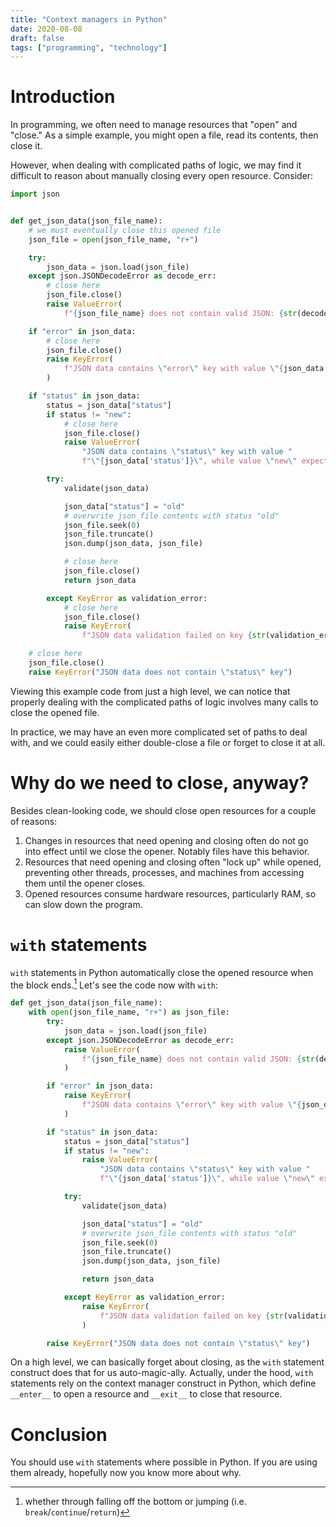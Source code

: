 ```yaml
---
title: "Context managers in Python"
date: 2020-08-08
draft: false
tags: ["programming", "technology"]
---
```

# Introduction
In programming, we often need to manage resources that "open" and "close." As a simple example, you might open a file, read its contents, then close it.

However, when dealing with complicated paths of logic, we may find it difficult to reason about manually closing every open resource. Consider:
```Python
import json


def get_json_data(json_file_name):
    # we must eventually close this opened file
    json_file = open(json_file_name, "r+")

    try:
        json_data = json.load(json_file)
    except json.JSONDecodeError as decode_err:
        # close here
        json_file.close()
        raise ValueError(
            f"{json_file_name} does not contain valid JSON: {str(decode_err)}")

    if "error" in json_data:
        # close here
        json_file.close()
        raise KeyError(
            f"JSON data contains \"error\" key with value \"{json_data['error']}\""
        )

    if "status" in json_data:
        status = json_data["status"]
        if status != "new":
            # close here
            json_file.close()
            raise ValueError(
                "JSON data contains \"status\" key with value "
                f"\"{json_data['status']}\", while value \"new\" expected")

        try:
            validate(json_data)

            json_data["status"] = "old"
            # overwrite json_file contents with status "old"
            json_file.seek(0)
            json_file.truncate()
            json.dump(json_data, json_file)

            # close here
            json_file.close()
            return json_data

        except KeyError as validation_error:
            # close here
            json_file.close()
            raise KeyError(
                f"JSON data validation failed on key {str(validation_error)}")

    # close here
    json_file.close()
    raise KeyError("JSON data does not contain \"status\" key")
```
Viewing this example code from just a high level, we can notice that properly dealing with the complicated paths of logic involves many calls to close the opened file.

In practice, we may have an even more complicated set of paths to deal with, and we could easily either double-close a file or forget to close it at all.
# Why do we need to close, anyway?
Besides clean-looking code, we should close open resources for a couple of reasons:
1. Changes in resources that need opening and closing often do not go into effect until we close the opener. Notably files have this behavior.
2. Resources that need opening and closing often "lock up" while opened, preventing other threads, processes, and machines from accessing them until the opener closes.
3. Opened resources consume hardware resources, particularly RAM, so can slow down the program.
# `with` statements
`with` statements in Python automatically close the opened resource when the block ends.[^1] Let's see the code now with `with`:
[^1]: whether through falling off the bottom or jumping (i.e. `break`/`continue`/`return`)
```Python
def get_json_data(json_file_name):
    with open(json_file_name, "r+") as json_file:
        try:
            json_data = json.load(json_file)
        except json.JSONDecodeError as decode_err:
            raise ValueError(
                f"{json_file_name} does not contain valid JSON: {str(decode_err)}"
            )

        if "error" in json_data:
            raise KeyError(
                f"JSON data contains \"error\" key with value \"{json_data['error']}\""
            )

        if "status" in json_data:
            status = json_data["status"]
            if status != "new":
                raise ValueError(
                    "JSON data contains \"status\" key with value "
                    f"\"{json_data['status']}\", while value \"new\" expected")

            try:
                validate(json_data)

                json_data["status"] = "old"
                # overwrite json_file contents with status "old"
                json_file.seek(0)
                json_file.truncate()
                json.dump(json_data, json_file)

                return json_data

            except KeyError as validation_error:
                raise KeyError(
                    f"JSON data validation failed on key {str(validation_error)}"
                )

        raise KeyError("JSON data does not contain \"status\" key")

```
On a high level, we can basically forget about closing, as the `with` statement construct does that for us auto-magic-ally. Actually, under the hood, `with` statements rely on the context manager construct in Python, which define `__enter__` to open a resource and `__exit__` to close that resource.
# Conclusion
You should use `with` statements where possible in Python. If you are using them already, hopefully now you know more about why.
